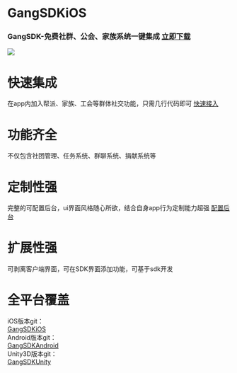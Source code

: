 # GangSDKiOS
### GangSDK-免费社群、公会、家族系统一键集成 [立即下载](http://www.gangsdk.com/statichtml/html/gateway/other/iosdownload.html)
![](http://www.gangsdk.com/statichtml/img/banner-1.jpg)  
# 快速集成
在app内加入帮派、家族、工会等群体社交功能，只需几行代码即可 [快速接入](http://www.gangsdk.com/statichtml/html/gateway/other/ios.html)
# 功能齐全
不仅包含社团管理、任务系统、群聊系统、捐献系统等
# 定制性强
完整的可配置后台，ui界面风格随心所欲，结合自身app行为定制能力超强 [配置后台](http://www.gangsdk.com/statichtml/html/gangsdkmanage/login.html)
# 扩展性强
可剥离客户端界面，可在SDK界面添加功能，可基于sdk开发
# 全平台覆盖
iOS版本git：  
[GangSDKiOS](https://github.com/qunmeng/GangSDKiOS)  
Android版本git：  
[GangSDKAndroid](https://github.com/qunmeng/GangSDKAndroid)  
Unity3D版本git：  
[GangSDKUnity](https://github.com/qunmeng/GangSDKUnity)  
